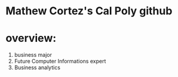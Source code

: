 # Mathew Cortez's Cal Poly github
# overview:

1. business major
2. Future Computer Informations expert
3. Business analytics
